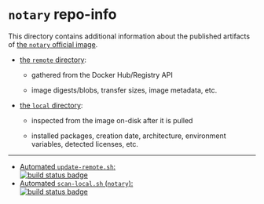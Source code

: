 # `notary` repo-info

This directory contains additional information about the published artifacts of [the `notary` official image](https://hub.docker.com/_/notary/).

-	[the `remote` directory](remote/):

	-	gathered from the Docker Hub/Registry API

	-	image digests/blobs, transfer sizes, image metadata, etc.

-	[the `local` directory](local/):

	-	inspected from the image on-disk after it is pulled

	-	installed packages, creation date, architecture, environment variables, detected licenses, etc.

---

-	[Automated `update-remote.sh`:  
	![build status badge](https://doi-janky.infosiftr.net/job/repo-info/job/remote/badge/icon)](https://doi-janky.infosiftr.net/job/repo-info/job/remote/)
-	[Automated `scan-local.sh` (`notary`):  
	![build status badge](https://doi-janky.infosiftr.net/job/repo-info/job/local/job/notary/badge/icon)](https://doi-janky.infosiftr.net/job/repo-info/job/local/job/notary)
